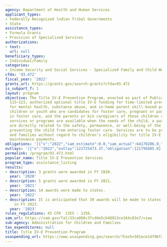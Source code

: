 ```yaml
---
agency: Department of Health and Human Services
applicant_types:
- Federally Recognized lndian Tribal Governments
- State
assistance_types:
- Formula Grants
- Provision of Specialized Services
authorizations:
- text: .
  url: null
beneficiary_types:
- Individual/Family
categories:
- Income Security and Social Services - Specialized Family and Child Welfare Services
cfda: '93.472'
fiscal_year: '2022'
grants_url: https://grants.gov/search-grants?cfda=93.472
is_subpart_f: 1
layout: program
objective: The Title IV-E Prevention Program, enacted as part of Public Law (P.L.)
  115–123, authorized optional title IV-E funding for time-limited prevention services
  for mental health, substance abuse, and in-home parent skill-based programs for
  children or youth who are candidates for foster care, pregnant or parenting youth
  in foster care, and the parents or kin caregivers of those children and youth. These
  services or programs are available when the needs of the child, a parent, or a caregiver
  are directly related to the safety, permanence, or well-being of the child or to
  preventing the child from entering foster care. Services are to be provided to children
  and families without regard to children’s eligibility for title IV-E foster care
  maintenance payments.
obligations: '[{"x":"2022","sam_estimate":0.0,"sam_actual":64170286.0,"usa_spending_actual":75666149.0},{"x":"2023","sam_estimate":239442693.0,"sam_actual":0.0,"usa_spending_actual":186168115.0},{"x":"2024","sam_estimate":300000000.0,"sam_actual":0.0,"usa_spending_actual":141295277.0}]'
outlays: '[{"x":"2022","outlay":121725473.37,"obligation":121795605.0},{"x":"2023","outlay":185884079.96,"obligation":218744800.0},{"x":"2024","outlay":14863875.82,"obligation":31928573.0}]'
permalink: /program/93.472.html
popular_name: Title IV-E Prevention Services
program_type: assistance_listing
results:
- description: 3 grants were awarded in FY 2020.
  year: '2020'
- description: 5 grants were awarded in FY 2021.
  year: '2021'
- description: 14 awards were made to states.
  year: '2022'
- description: It is anticipated that 39 awards will be made to states and 3 to tribes
    in FY 2023.
  year: '2023'
rules_regulations: 45 CFR  1355 - 1356.
sam_url: https://sam.gov/fal/33ca060c3fcd4e5cb48913ce164c83e7/view
sub-agency: Administration for Children and Families
tax_expenditures: null
title: Title IV-E Prevention Program
usaspending_url: https://www.usaspending.gov/search/?hash=501ece14f96fa015072d6c3c42286658
---
```


